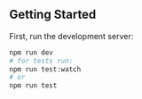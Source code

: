 ## Getting Started

First, run the development server:

```bash
npm run dev
# for tests run:
npm run test:watch
# or
npm run test

```

